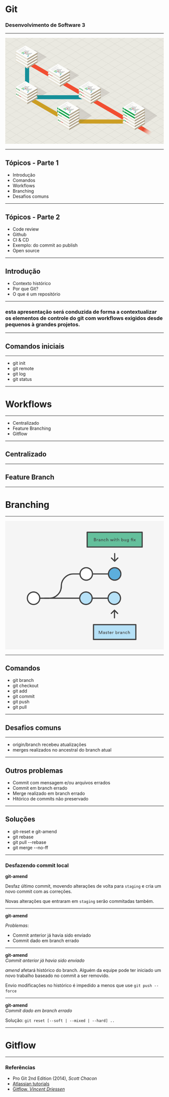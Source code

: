 # Git

### Desenvolvimento de Software 3

---

![Init](assets/images/1.png)

---

## Tópicos - Parte 1

 - Introdução
 - Comandos
 - Workflows
 - Branching
 - Desafios comuns
 
---

## Tópicos - Parte 2

 - Code review
 - Github
 - CI & CD
 - Exemplo: do commit ao publish
 - Open source

--- 

## Introdução

 - Contexto histórico
 - Por que Git?
 - O que é um repositório

--- 

### esta apresentação será conduzida de forma a contextualizar os elementos de controle do git com workflows exigidos desde pequenos à grandes projetos.

---

 ## Comandos iniciais

--- 

 - git init
 - git remote
 - git log
 - git status

---

 # Workflows

---

 - Centralizado
 - Feature Branching
 - Gitflow

---

 ## Centralizado

---

 ## Feature Branch

--- 

# Branching

---

![Init](assets/images/2.png)

---

 ## Comandos

 - git branch
 - git checkout
 - git add
 - git commit
 - git push
 - git pull

---

## Desafios comuns

---

 - origin/branch recebeu atualizações
 - merges realizados no ancestral do branch atual

--- 

## Outros problemas

 - Commit com mensagem e/ou arquivos errados
 - Commit em branch errado
 - Merge realizado em branch errado
 - Hitórico de commits não preservado

--- 

## Soluções

 - git-reset e git-amend
 - git rebase
 - git pull --rebase
 - git merge --no-ff

--- 

 ### Desfazendo commit local

 __git-amend__

 Desfaz último commit, movendo alterações de volta para `staging` e cria um novo commit com as correções.

 Novas alterações que entraram em `staging` serão commitadas também.

---

 __git-amend__

_Problemas_: 
  - Commit anterior já havia sido enviado
  - Commit dado em branch errado

---

 __git-amend__ <br />
 _Commit anterior já havia sido enviado_

 _amend_ afetará histórico do branch. Alguém da equipe pode ter iniciado um novo trabalho baseado no commit a ser removido.

 Envio modificações no histórico é impedido a menos que use `git push --force`

---

 __git-amend__ <br />
 _Commit dado em branch errado_

 Solução: `git reset [--soft | --mixed | --hard] ..`

---

 # Gitflow

---

<!-- REFERÊNCIAS -->

### Referências

 - Pro Git 2nd Edition (2014), _Scott Chacon_
 - [Atlassian tutorials](https://www.atlassian.com/git/tutorials)
 - [Gitflow, _Vincent Driessen_](http://nvie.com/posts/a-successful-git-branching-model/)